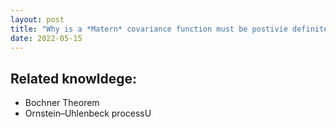 ```yaml
---
layout: post
title: "Why is a *Matern* covariance function must be postivie definite?"
date: 2022-05-15
---
```


## Related knowldege: 

* Bochner Theorem
* Ornstein–Uhlenbeck processU

